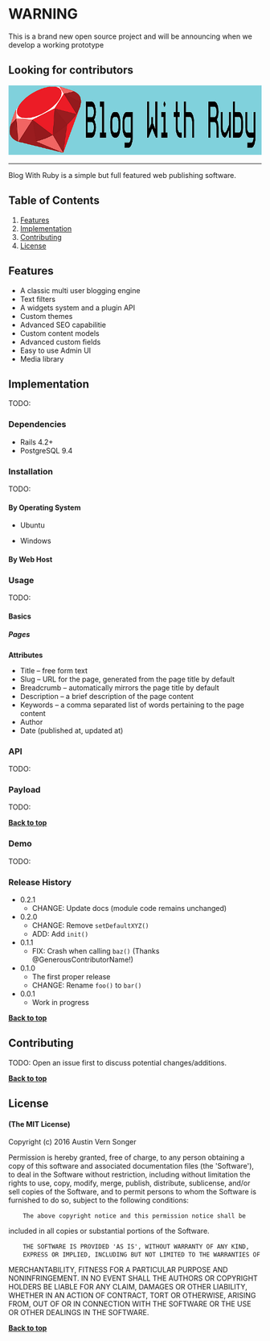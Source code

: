 # WARNING
This is a brand new open source project and will be announcing when we develop a working prototype

## Looking for contributors 




![Banner](_assets/BWR_Banner.png)

------------
 Blog With Ruby is a simple but full featured web publishing software. 

## Table of Contents


1. [Features](#features)
1. [Implementation](#implementation)
1. [Contributing](#contributing)
1. [License](#license)


## Features
- A classic multi user blogging engine
- Text filters
- A widgets system and a plugin API
- Custom themes
- Advanced SEO capabilitie
- Custom content models
- Advanced custom fields
- Easy to use Admin UI
- Media library



## Implementation
TODO:


### Dependencies
- Rails 4.2+
- PostgreSQL 9.4


### Installation
TODO:


#### By Operating System

- Ubuntu

- Windows


#### By Web Host


### Usage
TODO:


#### Basics 


##### Pages


**Attributes**

- Title – free form text
- Slug – URL for the page, generated from the page title by default
- Breadcrumb – automatically mirrors the page title by default
- Description – a brief description of the page content
- Keywords – a comma separated list of words pertaining to the page content
- Author
- Date (published at, updated at)




### API
TODO:




### Payload
TODO:




**[Back to top](#table-of-contents)**

### Demo
TODO:




### Release History

* 0.2.1
    * CHANGE: Update docs (module code remains unchanged)
* 0.2.0
    * CHANGE: Remove `setDefaultXYZ()`
    * ADD: Add `init()`
* 0.1.1
    * FIX: Crash when calling `baz()` (Thanks @GenerousContributorName!)
* 0.1.0
    * The first proper release
    * CHANGE: Rename `foo()` to `bar()`
* 0.0.1
    * Work in progress

**[Back to top](#table-of-contents)**



## Contributing

TODO: Open an issue first to discuss potential changes/additions.

**[Back to top](#table-of-contents)**





## License






#### (The MIT License)




Copyright (c) 2016 Austin Vern Songer

Permission is hereby granted, free of charge, to any person obtaining
a copy of this software and associated documentation files (the
'Software'), to deal in the Software without restriction, including
without limitation the rights to use, copy, modify, merge, publish,
        distribute, sublicense, and/or sell copies of the Software, and to
permit persons to whom the Software is furnished to do so, subject to
the following conditions:

        The above copyright notice and this permission notice shall be
included in all copies or substantial portions of the Software.

        THE SOFTWARE IS PROVIDED 'AS IS', WITHOUT WARRANTY OF ANY KIND,
        EXPRESS OR IMPLIED, INCLUDING BUT NOT LIMITED TO THE WARRANTIES OF
MERCHANTABILITY, FITNESS FOR A PARTICULAR PURPOSE AND NONINFRINGEMENT.
        IN NO EVENT SHALL THE AUTHORS OR COPYRIGHT HOLDERS BE LIABLE FOR ANY
CLAIM, DAMAGES OR OTHER LIABILITY, WHETHER IN AN ACTION OF CONTRACT,
        TORT OR OTHERWISE, ARISING FROM, OUT OF OR IN CONNECTION WITH THE
SOFTWARE OR THE USE OR OTHER DEALINGS IN THE SOFTWARE.

**[Back to top](#table-of-contents)**







